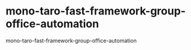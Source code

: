 # mono-taro-fast-framework-group-office-automation

mono-taro-fast-framework-group-office-automation

